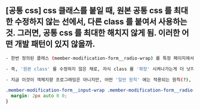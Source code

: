 


## [공통 css] css 클래스를 붙일 때, 원본 공통 css 를 최대한 수정하지 않는 선에서, 다른 class 를 붙여서 사용하는 것. 그러면, 공통 css 를 최대한 해치지 않게 됨. 이러한 어떤 개발 패턴이 있지 않을까.

```bash
- 한번 정의된 클래스 (member-modification-form__radio-wrap) 를 특정 페이지에서 사용 할 때는, 특정 페이지만의 니즈를 반영할 수 있어야 한다. 

- 즉, '원본 class' 를 수정하지 않은 채로, 자식 class 를 '확장' 시켜나가는게 더 낫지 않을까? 라는 생각에 우선, 'class 명을 중복' 해서 넣었다.

- 지금 이것이 객체지향 프로그래밍은 아니지만, 어떤 '일반 원칙' 에는 적용되는 원칙(?), 규칙(?) 이 있지 않을까? 
```

```css
.member-modification-form__input-wrap .member-modification-form__radio-wrap .form-check {
  margin: 2px auto 0 0;
}
```

